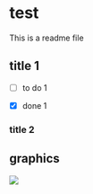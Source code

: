 test
=====

This is a readme file

## title 1

-[ ] to do 1

-[x] done 1

### title 2


## graphics

<img src='https://g.gravizo.com/svg?
 digraph G {
   main -> parse -> execute;
   main -> init;
   main -> cleanup;
   execute -> make_string;
   execute -> printf
   init -> make_string;
   main -> printf;
   execute -> compare;
 }
'/>



